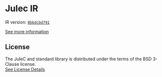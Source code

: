 # Julec IR

IR version: [`0bbdcbd791`](https://github.com/julelang/jule/tree/0bbdcbd791d3f491c96c1d7e52877626d75a65d8)

[See more information](https://manual.jule.dev/getting-started/install-from-source/compile-from-ir.html)

## License

The JuleC and standard library is distributed under the terms of the BSD 3-Clause license. \
[See License Details](./LICENSE)
